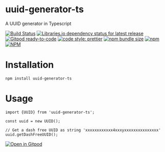 # uuid-generator-ts

A UUID generator in Typescript

[![Build Status](https://travis-ci.com/BuZZ-dEE/uuid-generator-ts.svg)](https://travis-ci.com/BuZZ-dEE/uuid-generator-ts)
[![Libraries.io dependency status for latest release](https://img.shields.io/librariesio/release/npm/uuid-generator-ts)](https://libraries.io/npm/uuid-generator-ts)
[![Gitpod ready-to-code](https://img.shields.io/badge/Gitpod-ready--to--code-blue?logo=gitpod)](https://gitpod.io/#https://github.com/BuZZ-dEE/uuid-generator-ts)
[![code style: prettier](https://img.shields.io/badge/code_style-prettier-ff69b4.svg?style=flat)](https://github.com/prettier/prettier)
[![npm bundle size](https://img.shields.io/bundlephobia/min/uuid-generator-ts)](https://bundlephobia.com/result?p=uuid-generator-ts)
[![npm](https://img.shields.io/npm/v/uuid-generator-ts)](https://www.npmjs.com/package/uuid-generator-ts)
[![NPM](https://img.shields.io/npm/l/uuid-generator-ts)](https://github.com/BuZZ-dEE/uuid-generator-ts/blob/master/LICENSE)

# Installation

    npm install uuid-generator-ts

# Usage

    import {UUID} from 'uuid-generator-ts';

    const uuid = new UUID();

    // Get a dash free UUID as string 'xxxxxxxxxxxx4xxxyxxxxxxxxxxxxxxx'
    uuid.getDashFreeUUID();

[![Open in Gitpod](https://gitpod.io/button/open-in-gitpod.svg)](https://gitpod.io/#https://github.com/BuZZ-dEE/uuid-generator-ts)

